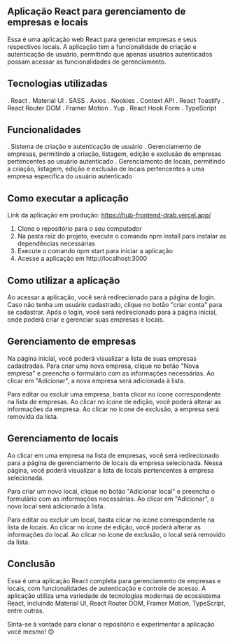 ## Aplicação React para gerenciamento de empresas e locais

Essa é uma aplicação web React para gerenciar empresas e seus respectivos locais. A aplicação tem a funcionalidade de criação e autenticação de usuário, permitindo que apenas usuários autenticados possam acessar as funcionalidades de gerenciamento.

## Tecnologias utilizadas

. React
. Material UI
. SASS
. Axios
. Nookies
. Context API
. React Toastify
. React Router DOM
. Framer Motion
. Yup
. React Hook Form
. TypeScript

## Funcionalidades

. Sistema de criação e autenticação de usuário
. Gerenciamento de empresas, permitindo a criação, listagem, edição e exclusão de empresas pertencentes ao usuário autenticado
. Gerenciamento de locais, permitindo a criação, listagem, edição e exclusão de locais pertencentes a uma empresa específica do usuário autenticado

## Como executar a aplicação

Link da aplicação em produção: https://hub-frontend-drab.vercel.app/

1. Clone o repositório para o seu computador
2. Na pasta raiz do projeto, execute o comando npm install para instalar as dependências necessárias
3. Execute o comando npm start para iniciar a aplicação
4. Acesse a aplicação em http://localhost:3000

## Como utilizar a aplicação

Ao acessar a aplicação, você será redirecionado para a página de login. Caso não tenha um usuário cadastrado, clique no botão "criar conta" para se cadastrar. Após o login, você será redirecionado para a página inicial, onde poderá criar e gerenciar suas empresas e locais.

## Gerenciamento de empresas

Na página inicial, você poderá visualizar a lista de suas empresas cadastradas. Para criar uma nova empresa, clique no botão "Nova empresa" e preencha o formulário com as informações necessárias. Ao clicar em "Adicionar", a nova empresa será adicionada à lista.

Para editar ou excluir uma empresa, basta clicar no ícone correspondente na lista de empresas. Ao clicar no ícone de edição, você poderá alterar as informações da empresa. Ao clicar no ícone de exclusão, a empresa será removida da lista.

## Gerenciamento de locais

Ao clicar em uma empresa na lista de empresas, você será redirecionado para a página de gerenciamento de locais da empresa selecionada. Nessa página, você poderá visualizar a lista de locais pertencentes à empresa selecionada.

Para criar um novo local, clique no botão "Adicionar local" e preencha o formulário com as informações necessárias. Ao clicar em "Adicionar", o novo local será adicionado à lista.

Para editar ou excluir um local, basta clicar no ícone correspondente na lista de locais. Ao clicar no ícone de edição, você poderá alterar as informações do local. Ao clicar no ícone de exclusão, o local será removido da lista.

## Conclusão

Essa é uma aplicação React completa para gerenciamento de empresas e locais, com funcionalidades de autenticação e controle de acesso. A aplicação utiliza uma variedade de tecnologias modernas do ecossistema React, incluindo Material UI, React Router DOM, Framer Motion, TypeScript, entre outras.

Sinta-se à vontade para clonar o repositório e experimentar a aplicação você mesmo! 😊